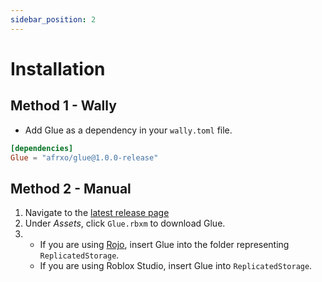 ```yaml
---
sidebar_position: 2
---
```


# Installation

## Method 1 - Wally
* Add Glue as a dependency in your `wally.toml` file.
```toml
[dependencies]
Glue = "afrxo/glue@1.0.0-release"
```

## Method 2 - Manual

1. Navigate to the [latest release page](https://github.com/afrxo/glue/releases)
2. Under *Assets*, click `Glue.rbxm` to download Glue.
3. -  If you are using [Rojo](https://rojo.space), insert Glue into the folder representing `ReplicatedStorage`.
    - If you are using Roblox Studio, insert Glue into `ReplicatedStorage`.
